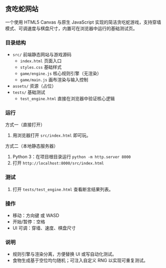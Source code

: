 ## 贪吃蛇网站

一个使用 HTML5 Canvas 与原生 JavaScript 实现的简洁贪吃蛇游戏，支持穿墙模式、可调速度与棋盘尺寸，内置可在浏览器中运行的基础测试页。

### 目录结构

- `src/` 前端静态网站与游戏源码
  - `index.html` 页面入口
  - `styles.css` 基础样式
  - `game/engine.js` 核心规则引擎（无渲染）
  - `game/main.js` 画布渲染与输入控制
- `assets/` 资源（占位）
- `tests/` 基础测试
  - `test_engine.html` 直接在浏览器中验证核心逻辑

### 运行

方式一（直接打开）

1. 用浏览器打开 `src/index.html` 即可玩。

方式二（本地静态服务器）

1. Python 3：在项目根目录运行 `python -m http.server 8000`
2. 打开 `http://localhost:8000/src/index.html`

### 测试

1. 打开 `tests/test_engine.html` 查看断言结果列表。

### 操作

- 移动：方向键 或 WASD
- 开始/暂停：空格
- UI 可调：穿墙、速度、棋盘尺寸

### 说明

- 规则引擎与渲染分离，方便替换 UI 或写自动化测试。
- 食物生成基于空位均匀随机；可注入自定义 RNG 以实现可重复测试。

